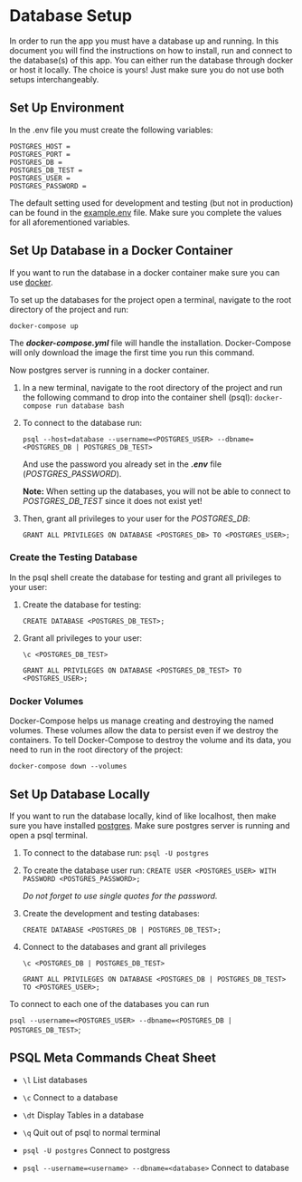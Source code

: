 # Database Setup

In order to run the app you must have a database up and running. In this document you will find the instructions on how to install, run and connect to the database(s) of this app. You can either run the database through docker or host it locally.
The choice is yours! Just make sure you do not use both setups interchangeably.

## Set Up Environment

In the .env file you must create the following variables:

```
POSTGRES_HOST = 
POSTGRES_PORT = 
POSTGRES_DB = 
POSTGRES_DB_TEST = 
POSTGRES_USER = 
POSTGRES_PASSWORD = 
```

The default setting used for development and testing (but not in production) can be found in the [example.env](https://github.com/katerina-tziala/api-wood-creations-store/blob/master/example.env) file. Make sure you complete the values for all aforementioned variables.

## Set Up Database in a Docker Container

If you want to run the database in a docker container make sure you can use [docker](https://www.docker.com/get-started).

To set up the databases for the project open a terminal, navigate to the root directory of the project and run:

` docker-compose up `

The **_docker-compose.yml_** file will handle the installation. Docker-Compose will only download the image the first time you run this command.

Now postgres server is running in a docker container.

1. In a new terminal, navigate to the root directory of the project and run the following command to drop into the container shell (psql): ` docker-compose run database bash `
2. To connect to the database run:
    
    ` psql --host=database --username=<POSTGRES_USER> --dbname=<POSTGRES_DB | POSTGRES_DB_TEST> `
    
    And use the password you already set in the **_.env_** file (_POSTGRES_PASSWORD_).
    
     **Note:** When setting up the databases, you will not be able to connect to _POSTGRES_DB_TEST_ since it does not exist yet!
    
3. Then, grant all privileges to your user for the _POSTGRES_DB_:

     ` GRANT ALL PRIVILEGES ON DATABASE <POSTGRES_DB> TO <POSTGRES_USER>; `


### Create the Testing Database

In the psql shell create the database for testing and grant all privileges to your user:

1. Create the database for testing:

   `CREATE DATABASE <POSTGRES_DB_TEST>;`

2. Grant all privileges to your user:

   ``` 
   \c <POSTGRES_DB_TEST>
   
   GRANT ALL PRIVILEGES ON DATABASE <POSTGRES_DB_TEST> TO <POSTGRES_USER>;
   ```

### Docker Volumes

Docker-Compose helps us manage creating and destroying the named volumes. These volumes allow the data to persist even if we destroy the containers.
To tell Docker-Compose to destroy the volume and its data, you need to run in the root directory of the project:

` docker-compose down --volumes `

## Set Up Database Locally

If you want to run the database locally, kind of like localhost, then make sure you have installed [postgres](https://www.postgresql.org/download/).
Make sure postgres server is running and open a psql terminal.

1. To connect to the database run:
    ` psql -U postgres `

2. To create the database user run:
    ` CREATE USER <POSTGRES_USER> WITH PASSWORD <POSTGRES_PASSWORD>; `

    _Do not forget to use single quotes for the password._

3. Create the development and testing databases:

    ```
    CREATE DATABASE <POSTGRES_DB | POSTGRES_DB_TEST>;
    ```

4. Connect to the databases and grant all privileges

   ```
   \c <POSTGRES_DB | POSTGRES_DB_TEST>
   
   GRANT ALL PRIVILEGES ON DATABASE <POSTGRES_DB | POSTGRES_DB_TEST> TO <POSTGRES_USER>;
   ```

To connect to each one of the databases you can run

` psql --username=<POSTGRES_USER> --dbname=<POSTGRES_DB | POSTGRES_DB_TEST> `;

## PSQL Meta Commands Cheat Sheet

- ` \l ` List databases

- ` \c ` Connect to a database

- ` \dt ` Display Tables in a database

- ` \q ` Quit out of psql to normal terminal

- ` psql -U postgres ` Connect to postgress

- ` psql --username=<username> --dbname=<database> ` Connect to database
